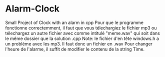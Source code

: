 # Alarm-Clock
Small Project of Clock with an alarm in cpp
Pour que le programme fonctionne correctemment, il faut que vous télechargiez le fichier mp3 ou télechargez un autre fichier avec comme intitulé "meme.wav" qui soit dans le même dossier que la solution .cpp
Note: le fichier d'en tête windows.h a un problème avec les mp3. Il faut donc un fichier en .wav 
Pour changer l'heure de l'alarme, il suffit de modifier le contenu de la string Time.

